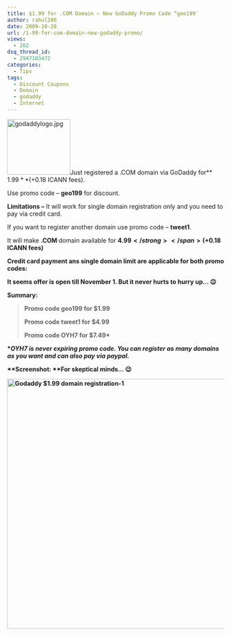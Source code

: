 ```yaml
---
title: $1.99 for .COM Domain – New GoDaddy Promo Code “geo199″
author: rahul286
date: 2009-10-28
url: /1-99-for-com-domain-new-godaddy-promo/
views:
  - 282
dsq_thread_id:
  - 2947103472
categories:
  - Tips
tags:
  - Discount Coupons
  - Domain
  - godaddy
  - Internet
---
```

<img class="alignright size-full  wp-image-52874" src="http://cdn.devilsworkshop.org/files/2009/02/godaddylogo.jpg" alt="godaddylogo.jpg" width="146" height="129" />Just registered a .COM domain via GoDaddy for** $1.99** (+$0.18 ICANN fees).

Use promo code &#8211; **geo199** for discount.

**Limitations &#8211;** It will work for single domain registration only and you need to pay via credit card.

If you want to register another domain use promo code &#8211; <span><strong>tweet1</strong>.</span>

<span> It will make <strong>.COM </strong>domain available for <strong>$4.99</strong> </span>(+$0.18 ICANN fees)

Credit card payment ans single domain limit are applicable for both promo codes:

It seems offer is open till November 1. But it never hurts to hurry up&#8230; 😉

**Summary:**

> Promo code **geo199** for $1.99
> 
> Promo code **tweet1** for $4.99
> 
> Promo code **OYH7** for $7.49*

****OYH7** is never expiring promo code. You can register as many domains as you want and can also pay via paypal.*

**Screenshot: **For skeptical minds&#8230; 😉

<img class="size-full wp-image-16206 alignnone" src="http://cdn.devilsworkshop.org/files/2009/10/Godaddy-1.99-domain-registration-1.jpg" alt="Godaddy $1.99 domain registration-1" width="585" height="580" />
